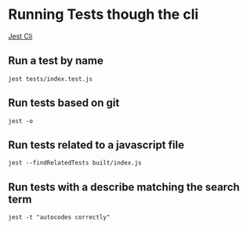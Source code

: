 # Running Tests though the cli

[Jest Cli](https://jestjs.io/docs/en/cli)

## Run a test by name

`jest tests/index.test.js`

## Run tests based on git

`jest -o`

## Run tests related to a javascript file

`jest --findRelatedTests built/index.js`

## Run tests with a describe matching the search term

`jest -t "autocodes correctly"`
